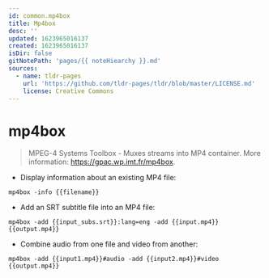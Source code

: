 ```yaml
---
id: common.mp4box
title: Mp4box
desc: ''
updated: 1623965016137
created: 1623965016137
isDir: false
gitNotePath: 'pages/{{ noteHiearchy }}.md'
sources:
  - name: tldr-pages
    url: 'https://github.com/tldr-pages/tldr/blob/master/LICENSE.md'
    license: Creative Commons
---
```

# mp4box

> MPEG-4 Systems Toolbox - Muxes streams into MP4 container.
> More information: <https://gpac.wp.imt.fr/mp4box>.

- Display information about an existing MP4 file:

`mp4box -info {{filename}}`

- Add an SRT subtitle file into an MP4 file:

`mp4box -add {{input_subs.srt}}:lang=eng -add {{input.mp4}} {{output.mp4}}`

- Combine audio from one file and video from another:

`mp4box -add {{input1.mp4}}#audio -add {{input2.mp4}}#video {{output.mp4}}`

